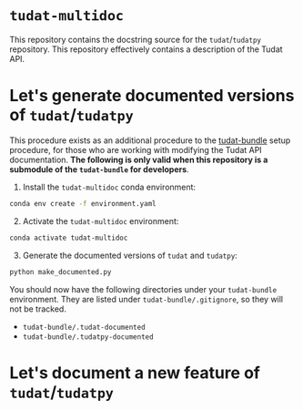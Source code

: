 # ``tudat-multidoc``

This repository contains the docstring source for the ``tudat``/``tudatpy``  
repository. This repository effectively contains a description of the Tudat 
API.

# Let's generate documented versions of `tudat`/`tudatpy` 

This procedure exists as an additional procedure to the [tudat-bundle](https://github.com/tudat-team/tudat-bundle)
setup procedure, for those who are working with modifying the Tudat API 
documentation. **The following is only valid when this repository is a 
submodule of the `tudat-bundle` for developers**.

1. Install the `tudat-multidoc` conda environment:

```bash
conda env create -f environment.yaml
```

2. Activate the `tudat-multidoc` environment:

```bash
conda activate tudat-multidoc
```

3. Generate the documented versions of `tudat` and `tudatpy`:

```bash
python make_documented.py
```

You should now have the following directories under your `tudat-bundle` 
environment. They are listed under `tudat-bundle/.gitignore`, so they will 
not be tracked.

- `tudat-bundle/.tudat-documented`
- `tudat-bundle/.tudatpy-documented`

# Let's document a new feature of `tudat`/`tudatpy` 
